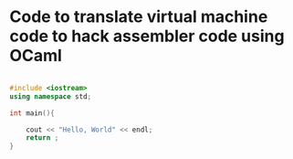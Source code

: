 # Code to translate virtual machine code to hack assembler code using OCaml

```cpp

#include <iostream>
using namespace std;

int main(){

    cout << "Hello, World" << endl;
    return ;
}

```
